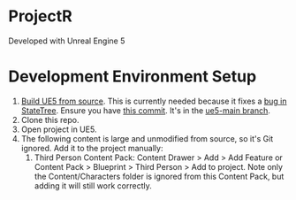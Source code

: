 # ProjectR

Developed with Unreal Engine 5

# Development Environment Setup

1. [Build UE5 from source](https://docs.unrealengine.com/5.0/en-US/building-unreal-engine-from-source/). This is currently needed because it fixes a [bug in StateTree](https://forums.unrealengine.com/t/why-is-statetree-triggering-an-array-index-out-of-bounds-exception/617609). Ensure you have [this commit](https://github.com/EpicGames/UnrealEngine/commit/6178e39cc4f6c1bca9872d231d87086530c29dd6). It's in the [ue5-main branch](https://github.com/EpicGames/UnrealEngine/tree/ue5-main).
1. Clone this repo.
1. Open project in UE5.
1. The following content is large and unmodified from source, so it's Git ignored. Add it to the project manually:
    1. Third Person Content Pack: Content Drawer > Add > Add Feature or Content Pack > Blueprint > Third Person > Add to project. Note only the Content/Characters folder is ignored from this Content Pack, but adding it will still work correctly.
